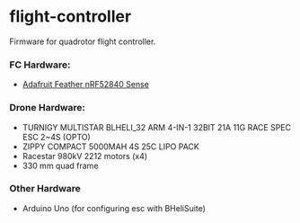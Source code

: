 # flight-controller
Firmware for quadrotor flight controller.

### FC Hardware:
- [Adafruit Feather nRF52840 Sense](https://www.adafruit.com/product/4516)

### Drone Hardware: 
- TURNIGY MULTISTAR BLHELI_32 ARM 4-IN-1 32BIT 21A 11G RACE SPEC ESC 2~4S (OPTO)
- ZIPPY COMPACT 5000MAH 4S 25C LIPO PACK
- Racestar 980kV  2212 motors (x4)
- 330 mm quad frame

### Other Hardware
- Arduino Uno (for configuring esc with BHeliSuite)
